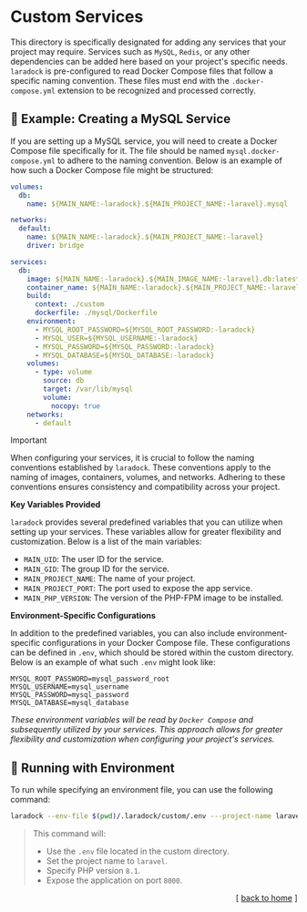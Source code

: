 # Custom Services

This directory is specifically designated for adding any services that your project may require. Services such as `MySQL`, `Redis`, or any other dependencies can be added here based on your project's specific needs. `laradock` is pre-configured to read Docker Compose files that follow a specific naming convention. These files must end with the `.docker-compose.yml` extension to be recognized and processed correctly.

## 🚀 Example: Creating a MySQL Service

If you are setting up a MySQL service, you will need to create a Docker Compose file specifically for it. The file should be named `mysql.docker-compose.yml` to adhere to the naming convention. Below is an example of how such a Docker Compose file might be structured:

```yml
volumes:
  db:
    name: ${MAIN_NAME:-laradock}.${MAIN_PROJECT_NAME:-laravel}.mysql

networks:
  default:
    name: ${MAIN_NAME:-laradock}.${MAIN_PROJECT_NAME:-laravel}
    driver: bridge

services:
  db:
    image: ${MAIN_NAME:-laradock}.${MAIN_IMAGE_NAME:-laravel}.db:latest
    container_name: ${MAIN_NAME:-laradock}.${MAIN_PROJECT_NAME:-laravel}.db
    build:
      context: ./custom
      dockerfile: ./mysql/Dockerfile
    environment:
      - MYSQL_ROOT_PASSWORD=${MYSQL_ROOT_PASSWORD:-laradock}
      - MYSQL_USER=${MYSQL_USERNAME:-laradock}
      - MYSQL_PASSWORD=${MYSQL_PASSWORD:-laradock}
      - MYSQL_DATABASE=${MYSQL_DATABASE:-laradock}
    volumes:
      - type: volume
        source: db
        target: /var/lib/mysql
        volume:
          nocopy: true
    networks:
      - default
```

> [!IMPORTANT]
>
> When configuring your services, it is crucial to follow the naming conventions established by `laradock`. These conventions apply to the naming of images, containers, volumes, and networks. Adhering to these conventions ensures consistency and compatibility across your project.

**Key Variables Provided**

`laradock` provides several predefined variables that you can utilize when setting up your services. These variables allow for greater flexibility and customization. Below is a list of the main variables:

- `MAIN_UID`: The user ID for the service.
- `MAIN_GID`: The group ID for the service.
- `MAIN_PROJECT_NAME`: The name of your project.
- `MAIN_PROJECT_PORT`: The port used to expose the app service.
- `MAIN_PHP_VERSION`: The version of the PHP-FPM image to be installed.

**Environment-Specific Configurations**

In addition to the predefined variables, you can also include environment-specific configurations in your Docker Compose file. These configurations can be defined in `.env`, which should be stored within the custom directory. Below is an example of what such `.env` might look like:

```env
MYSQL_ROOT_PASSWORD=mysql_password_root
MYSQL_USERNAME=mysql_username
MYSQL_PASSWORD=mysql_password
MYSQL_DATABASE=mysql_database
```

_These environment variables will be read by `Docker Compose` and subsequently utilized by your services. This approach allows for greater flexibility and customization when configuring your project's services._

## 🐳 Running with Environment

To run while specifying an environment file, you can use the following command:

```sh
laradock --env-file $(pwd)/.laradock/custom/.env ---project-name laravel compose --php 8.1 --port 8000
```

> This command will:
>
> - Use the `.env` file located in the custom directory.
> - Set the project name to `laravel`.
> - Specify PHP version `8.1`.
> - Expose the application on port `8000`.

<p align="right">[ <a href="../../README.md">back to home</a> ]</p>
